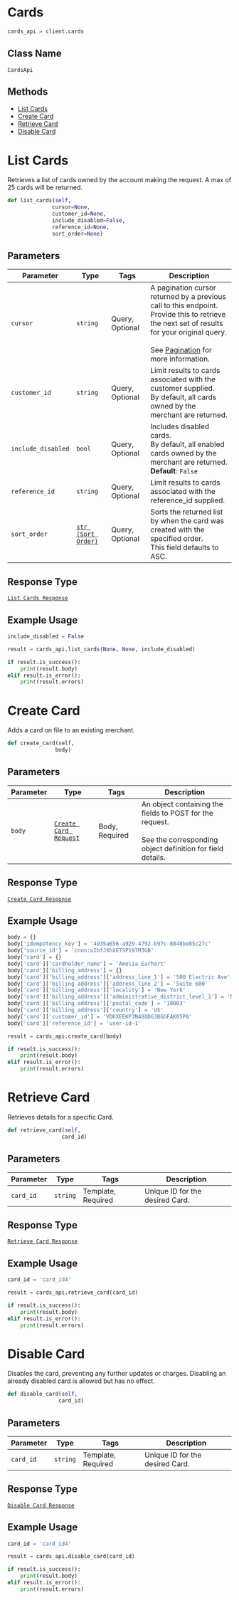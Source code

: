 # Cards

```python
cards_api = client.cards
```

## Class Name

`CardsApi`

## Methods

* [List Cards](../../doc/api/cards.md#list-cards)
* [Create Card](../../doc/api/cards.md#create-card)
* [Retrieve Card](../../doc/api/cards.md#retrieve-card)
* [Disable Card](../../doc/api/cards.md#disable-card)


# List Cards

Retrieves a list of cards owned by the account making the request.
A max of 25 cards will be returned.

```python
def list_cards(self,
              cursor=None,
              customer_id=None,
              include_disabled=False,
              reference_id=None,
              sort_order=None)
```

## Parameters

| Parameter | Type | Tags | Description |
|  --- | --- | --- | --- |
| `cursor` | `string` | Query, Optional | A pagination cursor returned by a previous call to this endpoint.<br>Provide this to retrieve the next set of results for your original query.<br><br>See [Pagination](https://developer.squareup.com/docs/basics/api101/pagination) for more information. |
| `customer_id` | `string` | Query, Optional | Limit results to cards associated with the customer supplied.<br>By default, all cards owned by the merchant are returned. |
| `include_disabled` | `bool` | Query, Optional | Includes disabled cards.<br>By default, all enabled cards owned by the merchant are returned.<br>**Default**: `False` |
| `reference_id` | `string` | Query, Optional | Limit results to cards associated with the reference_id supplied. |
| `sort_order` | [`str (Sort Order)`](../../doc/models/sort-order.md) | Query, Optional | Sorts the returned list by when the card was created with the specified order.<br>This field defaults to ASC. |

## Response Type

[`List Cards Response`](../../doc/models/list-cards-response.md)

## Example Usage

```python
include_disabled = False

result = cards_api.list_cards(None, None, include_disabled)

if result.is_success():
    print(result.body)
elif result.is_error():
    print(result.errors)
```


# Create Card

Adds a card on file to an existing merchant.

```python
def create_card(self,
               body)
```

## Parameters

| Parameter | Type | Tags | Description |
|  --- | --- | --- | --- |
| `body` | [`Create Card Request`](../../doc/models/create-card-request.md) | Body, Required | An object containing the fields to POST for the request.<br><br>See the corresponding object definition for field details. |

## Response Type

[`Create Card Response`](../../doc/models/create-card-response.md)

## Example Usage

```python
body = {}
body['idempotency_key'] = '4935a656-a929-4792-b97c-8848be85c27c'
body['source_id'] = 'cnon:uIbfJXhXETSP197M3GB'
body['card'] = {}
body['card']['cardholder_name'] = 'Amelia Earhart'
body['card']['billing_address'] = {}
body['card']['billing_address']['address_line_1'] = '500 Electric Ave'
body['card']['billing_address']['address_line_2'] = 'Suite 600'
body['card']['billing_address']['locality'] = 'New York'
body['card']['billing_address']['administrative_district_level_1'] = 'NY'
body['card']['billing_address']['postal_code'] = '10003'
body['card']['billing_address']['country'] = 'US'
body['card']['customer_id'] = 'VDKXEEKPJN48QDG3BGGFAK05P8'
body['card']['reference_id'] = 'user-id-1'

result = cards_api.create_card(body)

if result.is_success():
    print(result.body)
elif result.is_error():
    print(result.errors)
```


# Retrieve Card

Retrieves details for a specific Card.

```python
def retrieve_card(self,
                 card_id)
```

## Parameters

| Parameter | Type | Tags | Description |
|  --- | --- | --- | --- |
| `card_id` | `string` | Template, Required | Unique ID for the desired Card. |

## Response Type

[`Retrieve Card Response`](../../doc/models/retrieve-card-response.md)

## Example Usage

```python
card_id = 'card_id4'

result = cards_api.retrieve_card(card_id)

if result.is_success():
    print(result.body)
elif result.is_error():
    print(result.errors)
```


# Disable Card

Disables the card, preventing any further updates or charges.
Disabling an already disabled card is allowed but has no effect.

```python
def disable_card(self,
                card_id)
```

## Parameters

| Parameter | Type | Tags | Description |
|  --- | --- | --- | --- |
| `card_id` | `string` | Template, Required | Unique ID for the desired Card. |

## Response Type

[`Disable Card Response`](../../doc/models/disable-card-response.md)

## Example Usage

```python
card_id = 'card_id4'

result = cards_api.disable_card(card_id)

if result.is_success():
    print(result.body)
elif result.is_error():
    print(result.errors)
```

